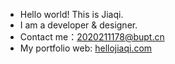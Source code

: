 - Hello world! This is Jiaqi.
- I am a developer & designer.
- Contact me：2020211178@bupt.cn
- My portfolio web: [hellojiaqi.com](https://hellojiaqi.com)

<!---
marycheung021213/marycheung021213 is a ✨ special ✨ repository because its `README.md` (this file) appears on your GitHub profile.
You can click the Preview link to take a look at your changes.
--->
